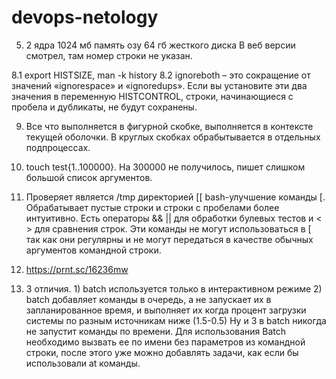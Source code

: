 # devops-netology
5. 2 ядра 1024 мб память озу 64 гб жесткого диска
В веб версии смотрел, там номер строки не указан.

8.1 export HISTSIZE, man -k history 
8.2 ignoreboth – это сокращение от значений «ignorespace» и «ignoredups». 
Если вы установите эти два значения в переменную HISTCONTROL, строки, начинающиеся с пробела и дубликаты, не будут сохранены.

9. Все что выполняется в фигурной скобке, выполняется в контексте текущей оболочки. 
В круглых скобках обрабытывается в отдельных подпроцессах.

10. touch test{1..100000}. На 300000 не получилось, пишет слишком большой список аргументов.

11. Проверяет является /tmp директорией
[[ bash-улучшение команды [. Обрабатывает пустые строки и строки с пробелами более интуитивно. Есть операторы && ||
для обработки булевых тестов и < > для сравнения строк. Эти команды не могут использоваться в [ так как они регулярны
и не могут передаться в качестве обычных аргументов командной строки.

12. https://prnt.sc/16236mw

13. 3 отличия. 1) batch используется только в интерактивном режиме 2) batch добавляет команды в очередь, а не запускает их в запланированное время, и выполняет их когда процент загрузки системы по разным источникам ниже (1.5-0.5)
Ну и 3 в batch никогда не запустит команды по времени.
Для использования Batch необходимо вызвать ее по имени без параметров из командной строки, после этого уже можно добавлять задачи, как если бы использовали at команды.